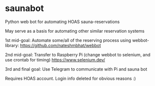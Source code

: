 # saunabot
Python web bot for automating HOAS sauna-reservations

May serve as a basis for automating other similar reservation systems

1st mid-goal: Automate some/all of the reserving process using webbot-library:
https://github.com/nateshmbhat/webbot

2nd mid-goal: Transfer to Raspberry Pi (change webbot to selenium, and use crontab for timing)
https://www.selenium.dev/

3rd and final goal: Use Telegram to communicate with Pi and sauna bot

Requires HOAS account. Login info deleted for obvious reasons :)
